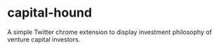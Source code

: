 # capital-hound
A simple Twitter chrome extension to display investment philosophy of venture capital investors.

